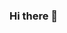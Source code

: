 ### Hi there 👋

<!--
**ElenaSkorobodilova/ElenaSkorobodilova** is a ✨ _special_ ✨ repository because its `README.md` (this file) appears on your GitHub profile.

Here are some ideas to get you started:

- 🔭 I’m currently working on ...
- 🌱 I’m currently learning ...
- 👯 I’m looking to collaborate on ...
- 🤔 I’m looking for help with ...
- 💬 Ask me about ...
- 📫 How to reach me: ...
- 😄 Pronouns: ...
- ⚡ Fun fact: ...



<img src="https://github.com/ElenaSkorobodilova/ElenaSkorobodilova/blob/main/TSU.jpg" width="300" height="100">
Факультет прикладной математики и кибернетики. Математик.

-->
